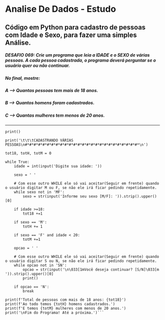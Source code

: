 # Analise De Dados - Estudo 
## Código em Python para cadastro de pessoas com Idade e Sexo, para fazer uma simples Análise.

##### **DESAFIO 069:** Crie um programa que leia a IDADE e o SEXO de várias pessoas. A cada pessoa cadastrada, o programa deverá perguntar se o usuário quer ou não continuar.
##### No final, mostre:
##### **A -->** Quantas pessoas tem mais de 18 anos.
##### **B -->** Quantos homens foram cadastrados.
##### **C -->** Quantas mulheres tem menos de 20 anos.

---

```
print()

print('\t\t\tCADASTRANDO VÁRIAS PESSOAS\n#*#*#*#*#*#*#*#*#*#*#*#*#*#*#*#*#*#*#*#*#*#*#*#*#*#*\n')

tot18, totH, totM = 0

while True:
    idade = int(input('Digite sua idade: '))

    sexo = ' '

    # Com esse outro WHILE ele só vai aceitar(Seguir em frente) quando o usuário digitar M ou F, se não ele irá ficar pedindo repetidamente.
    while sexo not in 'MF':
        sexo = str(input('Informe seu sexo [M/F]: ')).strip().upper()[0]

    if idade >=18:
        tot18 +=1

    if sexo == 'M':
        totH += 1

    if sexo == 'F' and idade < 20:
        totM +=1

    opcao = ' '

    # Com esse outro WHILE ele só vai aceitar(Seguir em frente) quando o usuário digitar S ou N, se não ele irá ficar pedindo repetidamente.
    while opcao not in 'SN':
        opcao = str(input('\n\033[1mVocê deseja continuar? [S/N]\033[m ')).strip().upper()[0]
        print()

    if opcao == 'N':
        break

print(f'Total de pessoas com mais de 18 anos: {tot18}')
print(f'Ao todo temos {totH} homens cadastrados.')
print(f'E temos {totM} mulheres com menos de 20 anos.')
print('\nFim do Programa! Até a próxima.')```
